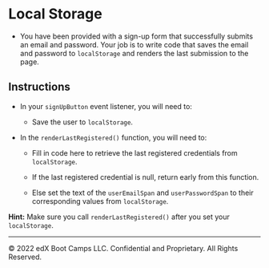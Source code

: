 # Local Storage

* You have been provided with a sign-up form that successfully submits an email and password. Your job is to write code that saves the email and password to `localStorage` and renders the last submission to the page.

## Instructions

* In your `signUpButton` event listener, you will need to:

  * Save the user to `localStorage`.

* In the `renderLastRegistered()` function, you will need to:

  * Fill in code here to retrieve the last registered credentials from `localStorage`.
  
  * If the last registered credential is null, return early from this function.
  
  * Else set the text of the `userEmailSpan` and `userPasswordSpan` to their corresponding values from `localStorage`.
  
**Hint:** Make sure you call `renderLastRegistered()` after you set your `localStorage`.

---

© 2022 edX Boot Camps LLC. Confidential and Proprietary. All Rights Reserved.
